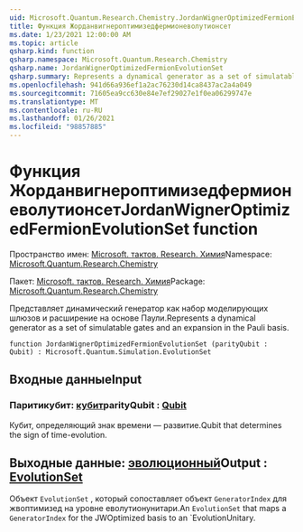 ```yaml
---
uid: Microsoft.Quantum.Research.Chemistry.JordanWignerOptimizedFermionEvolutionSet
title: Функция Жорданвигнероптимизедфермионеволутионсет
ms.date: 1/23/2021 12:00:00 AM
ms.topic: article
qsharp.kind: function
qsharp.namespace: Microsoft.Quantum.Research.Chemistry
qsharp.name: JordanWignerOptimizedFermionEvolutionSet
qsharp.summary: Represents a dynamical generator as a set of simulatable gates and an expansion in the Pauli basis.
ms.openlocfilehash: 941d66a936ef1a2ac76230d14ca8437ac2a4a049
ms.sourcegitcommit: 71605ea9cc630e84e7ef29027e1f0ea06299747e
ms.translationtype: MT
ms.contentlocale: ru-RU
ms.lasthandoff: 01/26/2021
ms.locfileid: "98857885"
---
```

# <a name="jordanwigneroptimizedfermionevolutionset-function"></a><span data-ttu-id="e0b34-102">Функция Жорданвигнероптимизедфермионеволутионсет</span><span class="sxs-lookup"><span data-stu-id="e0b34-102">JordanWignerOptimizedFermionEvolutionSet function</span></span>

<span data-ttu-id="e0b34-103">Пространство имен: [Microsoft. тактов. Research. Химия](xref:Microsoft.Quantum.Research.Chemistry)</span><span class="sxs-lookup"><span data-stu-id="e0b34-103">Namespace: [Microsoft.Quantum.Research.Chemistry](xref:Microsoft.Quantum.Research.Chemistry)</span></span>

<span data-ttu-id="e0b34-104">Пакет: [Microsoft. тактов. Research. Химия](https://nuget.org/packages/Microsoft.Quantum.Research.Chemistry)</span><span class="sxs-lookup"><span data-stu-id="e0b34-104">Package: [Microsoft.Quantum.Research.Chemistry](https://nuget.org/packages/Microsoft.Quantum.Research.Chemistry)</span></span>


<span data-ttu-id="e0b34-105">Представляет динамический генератор как набор моделирующих шлюзов и расширение на основе Паули.</span><span class="sxs-lookup"><span data-stu-id="e0b34-105">Represents a dynamical generator as a set of simulatable gates and an expansion in the Pauli basis.</span></span>

```qsharp
function JordanWignerOptimizedFermionEvolutionSet (parityQubit : Qubit) : Microsoft.Quantum.Simulation.EvolutionSet
```


## <a name="input"></a><span data-ttu-id="e0b34-106">Входные данные</span><span class="sxs-lookup"><span data-stu-id="e0b34-106">Input</span></span>

### <a name="parityqubit--qubit"></a><span data-ttu-id="e0b34-107">Паритикубит: [кубит](xref:microsoft.quantum.lang-ref.qubit)</span><span class="sxs-lookup"><span data-stu-id="e0b34-107">parityQubit : [Qubit](xref:microsoft.quantum.lang-ref.qubit)</span></span>

<span data-ttu-id="e0b34-108">Кубит, определяющий знак времени — развитие.</span><span class="sxs-lookup"><span data-stu-id="e0b34-108">Qubit that determines the sign of time-evolution.</span></span>



## <a name="output--evolutionset"></a><span data-ttu-id="e0b34-109">Выходные данные: [эволюционный](xref:Microsoft.Quantum.Simulation.EvolutionSet)</span><span class="sxs-lookup"><span data-stu-id="e0b34-109">Output : [EvolutionSet](xref:Microsoft.Quantum.Simulation.EvolutionSet)</span></span>

<span data-ttu-id="e0b34-110">Объект `EvolutionSet` , который сопоставляет объект `GeneratorIndex` для жвоптимизед на уровне еволутионунитари.</span><span class="sxs-lookup"><span data-stu-id="e0b34-110">An `EvolutionSet` that maps a `GeneratorIndex` for the JWOptimized basis to an \`EvolutionUnitary.</span></span>